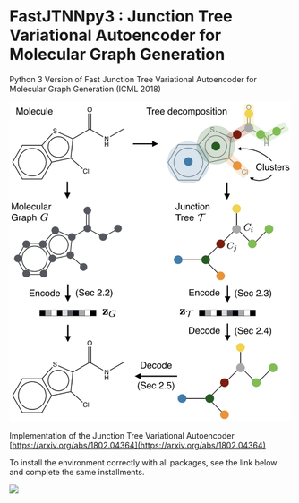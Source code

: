 # FastJTNNpy3 : Junction Tree Variational Autoencoder for Molecular Graph Generation
Python 3 Version of Fast Junction Tree Variational Autoencoder for Molecular Graph Generation (ICML 2018)

<img src="https://github.com/Bibyutatsu/FastJTNNpy3/blob/master/Old/paradigm.png" width="600">


Implementation of the Junction Tree Variational Autoencoder [https://arxiv.org/abs/1802.04364](https://arxiv.org/abs/1802.04364)

To install the environment correctly with all packages, see the link below and complete the same installments. 

<img src= "https://github.com/Junction-Tree-Variational-Auto-Encoder/NOVEL-JUNCTION-TREE-NEURAL-NETWORK-BASED-SIMILARITY-MEASURE/tree/main/MyFolder/conda_list.png" width="400">
